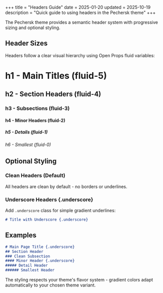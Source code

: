 +++
title = "Headers Guide"
date = 2025-01-20
updated = 2025-10-19
description = "Quick guide to using headers in the Pechersk theme"
+++


The Pechersk theme provides a semantic header system with progressive sizing and optional styling.

## Header Sizes

Headers follow a clear visual hierarchy using Open Props fluid variables:

# h1 - Main Titles (fluid-5)
## h2 - Section Headers (fluid-4)
### h3 - Subsections (fluid-3)
#### h4 - Minor Headers (fluid-2)
##### h5 - Details (fluid-1)
###### h6 - Smallest (fluid-0)

## Optional Styling

### Clean Headers (Default)
All headers are clean by default - no borders or underlines.

### Underscore Headers {.underscore}
Add `.underscore` class for simple gradient underlines:

```markdown
# Title with Underscore {.underscore}
```

## Examples

```markdown
# Main Page Title {.underscore}
## Section Header
### Clean Subsection
#### Minor Header {.underscore}
##### Detail Header
###### Smallest Header
```

The styling respects your theme's flavor system - gradient colors adapt automatically to your chosen theme variant.
